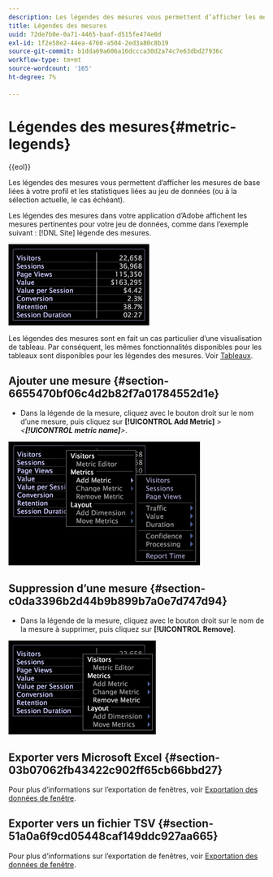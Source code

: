 ```yaml
---
description: Les légendes des mesures vous permettent d’afficher les mesures de base liées à votre profil et les statistiques liées au jeu de données (ou à la sélection actuelle, le cas échéant).
title: Légendes des mesures
uuid: 72de7b0e-0a71-4465-baaf-d515fe474e0d
exl-id: 1f2e58e2-44ea-4760-a504-2ed3a80c8b19
source-git-commit: b1dda69a606a16dccca30d2a74c7e63dbd27936c
workflow-type: tm+mt
source-wordcount: '165'
ht-degree: 7%

---
```


# Légendes des mesures{#metric-legends}

{{eol}}

Les légendes des mesures vous permettent d’afficher les mesures de base liées à votre profil et les statistiques liées au jeu de données (ou à la sélection actuelle, le cas échéant).

Les légendes des mesures dans votre application d’Adobe affichent les mesures pertinentes pour votre jeu de données, comme dans l’exemple suivant : [!DNL Site] légende des mesures.

![](assets/lgd_MetricLegend.png)

Les légendes des mesures sont en fait un cas particulier d’une visualisation de tableau. Par conséquent, les mêmes fonctionnalités disponibles pour les tableaux sont disponibles pour les légendes des mesures. Voir [Tableaux](../../../../home/c-get-started/c-analysis-vis/c-tables/c-tables.md#concept-c632cb8ad9724f90ac5c294d52ae667f).

## Ajouter une mesure {#section-6655470bf06c4d2b82f7a01784552d1e}

* Dans la légende de la mesure, cliquez avec le bouton droit sur le nom d’une mesure, puis cliquez sur **[!UICONTROL Add Metric]** > *&lt;**[!UICONTROL metric name]**>*.

![](assets/lgd_MetricLegend_addMetric.png)

## Suppression d’une mesure {#section-c0da3396b2d44b9b899b7a0e7d747d94}

* Dans la légende de la mesure, cliquez avec le bouton droit sur le nom de la mesure à supprimer, puis cliquez sur **[!UICONTROL Remove]**.

![](assets/lgd_MetricLegend_removeMetric.png)

## Exporter vers Microsoft Excel {#section-03b07062fb43422c902ff65cb66bbd27}

Pour plus d’informations sur l’exportation de fenêtres, voir [Exportation des données de fenêtre](../../../../home/c-get-started/c-wk-win-wksp/c-exp-win-data.md#concept-8df61d64ed434cc5a499023c44197349).

## Exporter vers un fichier TSV {#section-51a0a6f9cd05448caf149ddc927aa665}

Pour plus d’informations sur l’exportation de fenêtres, voir [Exportation des données de fenêtre](../../../../home/c-get-started/c-wk-win-wksp/c-exp-win-data.md#concept-8df61d64ed434cc5a499023c44197349).
